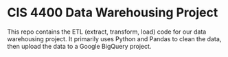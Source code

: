 # CIS 4400 Data Warehousing Project

This repo contains the ETL (extract, transform, load) code for our data warehousing project. It primarily uses Python and Pandas to clean the data, then upload the data to a Google BigQuery project.
